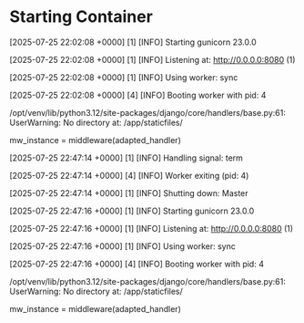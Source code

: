 # Starting Container

[2025-07-25 22:02:08 +0000] [1] [INFO] Starting gunicorn 23.0.0

[2025-07-25 22:02:08 +0000] [1] [INFO] Listening at: http://0.0.0.0:8080 (1)

[2025-07-25 22:02:08 +0000] [1] [INFO] Using worker: sync

[2025-07-25 22:02:08 +0000] [4] [INFO] Booting worker with pid: 4

/opt/venv/lib/python3.12/site-packages/django/core/handlers/base.py:61: UserWarning: No directory at: /app/staticfiles/

  mw_instance = middleware(adapted_handler)

[2025-07-25 22:47:14 +0000] [1] [INFO] Handling signal: term

[2025-07-25 22:47:14 +0000] [4] [INFO] Worker exiting (pid: 4)

[2025-07-25 22:47:14 +0000] [1] [INFO] Shutting down: Master

[2025-07-25 22:47:16 +0000] [1] [INFO] Starting gunicorn 23.0.0

[2025-07-25 22:47:16 +0000] [1] [INFO] Listening at: http://0.0.0.0:8080 (1)

[2025-07-25 22:47:16 +0000] [1] [INFO] Using worker: sync

[2025-07-25 22:47:16 +0000] [4] [INFO] Booting worker with pid: 4

/opt/venv/lib/python3.12/site-packages/django/core/handlers/base.py:61: UserWarning: No directory at: /app/staticfiles/

  mw_instance = middleware(adapted_handler)





  
